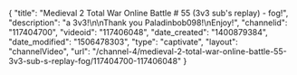 {
    "title": "Medieval 2 Total War Online Battle # 55 (3v3 sub's replay) - fog!",
    "description": "a 3v3!\n\nThank you Paladinbob098!\nEnjoy!",
    "channelid": "117404700",
    "videoid": "117406048",
    "date_created": "1400879384",
    "date_modified": "1506478303",
    "type": "captivate",
    "layout": "channelVideo",
    "url": "\/channel-4\/medieval-2-total-war-online-battle-55-3v3-sub-s-replay-fog\/117404700-117406048"
}
